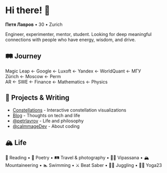 # Hi there! 👋

**Петя Лавров** • 30 • Zurich

Engineer, experimenter, mentor, student. Looking for deep meaningful connections with people who have energy, wisdom, and drive.

## 🛤️ Journey
Magic Leap ← Google ← Luxoft ← Yandex ← WorldQuant ← МГУ  
Zürich ← Moscow ← Perm  
AR ← SWE ← Finance ← Mathematics ← Physics

## 🎨 Projects & Writing
- [Constellations](https://constellations.calmmage.com/) - Interactive constellation visualizations
- [Blog](https://petrlavrov.substack.com/) - Thoughts on tech and life
- [@petrlavrov](https://t.me/petrlavrov) - Life and philosophy
- [@calmmageDev](https://t.me/calmmageDev) - About coding

## 🏔️ Life
📖 Reading • 📜 Poetry • 🛤️ Travel & photography • 🧘🏼 Vipassana • 🏔️ Mountaineering • 🏊 Swimming • ⚔️ Beat Saber • 🤹‍♀️ Juggling • 🤸‍♀️ Yoga23